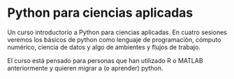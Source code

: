 # Python para ciencias aplicadas

Un curso introductorio a Python para ciencias aplicadas. En cuatro sesiones veremos los básicos de
python como lenguaje de programación, cómputo numérico, ciencia de datos y algo de ambientes y 
flujos de trabajo.

El curso está pensado para personas que han utilizado R o MATLAB anteriormente y quieren migrar a (o aprender)
python.